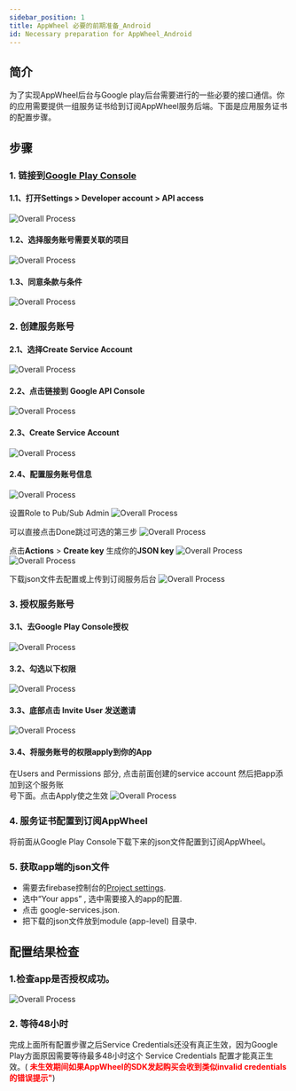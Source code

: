 ```yaml
---
sidebar_position: 1
title: AppWheel 必要的前期准备_Android 
id: Necessary preparation for AppWheel_Android
---
```


## 简介
为了实现AppWheel后台与Google play后台需要进行的一些必要的接口通信。你的应用需要提供一组服务证书给到订阅AppWheel服务后端。下面是应用服务证书的配置步骤。
## 步骤

### 1. 链接到[Google Play Console](https://play.google.com/console)

#### 1.1、打开Settings > Developer account > API access 

![Overall Process](/img/necessaryPreparationForAppWheel_Android/NPA1.jpeg)

 #### 1.2、选择服务账号需要关联的项目

![Overall Process](/img/necessaryPreparationForAppWheel_Android/NPA2.png)


#### 1.3、同意条款与条件

![Overall Process](/img/necessaryPreparationForAppWheel_Android/NPA3.png)

   
### 2. 创建服务账号

#### 2.1、选择Create Service Account

![Overall Process](/img/necessaryPreparationForAppWheel_Android/NPA4.png)

#### 2.2、点击链接到 Google API Console

![Overall Process](/img/necessaryPreparationForAppWheel_Android/NPA5.png)

#### 2.3、Create Service Account

![Overall Process](/img/necessaryPreparationForAppWheel_Android/NPA6.png)

#### 2.4、配置服务账号信息

![Overall Process](/img/necessaryPreparationForAppWheel_Android/NPA7.png)

                
设置Role to Pub/Sub Admin 
![Overall Process](/img/necessaryPreparationForAppWheel_Android/NPA8.png)

 可以直接点击Done跳过可选的第三步
![Overall Process](/img/necessaryPreparationForAppWheel_Android/NPA9.png)

点击<strong>Actions</strong> > <strong>Create key</strong> 生成你的<strong>JSON key</strong>
![Overall Process](/img/necessaryPreparationForAppWheel_Android/NPA10.png)
![Overall Process](/img/necessaryPreparationForAppWheel_Android/NPA11.png)


下载json文件去配置或上传到订阅服务后台
![Overall Process](/img/necessaryPreparationForAppWheel_Android/NPA12.png)


### 3. 授权服务账号

#### 3.1、去Google Play Console授权

![Overall Process](/img/necessaryPreparationForAppWheel_Android/NPA13.png)

#### 3.2、勾选以下权限

![Overall Process](/img/necessaryPreparationForAppWheel_Android/NPA14.png)

#### 3.3、底部点击 Invite User 发送邀请

![Overall Process](/img/necessaryPreparationForAppWheel_Android/NPA15.png)

#### 3.4、将服务账号的权限apply到你的App

在Users and Permissions 部分, 点击前面创建的service account 然后把app添加到这个服务账   
号下面。点击Apply使之生效
![Overall Process](/img/necessaryPreparationForAppWheel_Android/NPA16.png)

### 4.  服务证书配置到订阅AppWheel

将前面从Google Play Console下载下来的json文件配置到订阅AppWheel。

### 5. 获取app端的json文件

- 需要去firebase控制台的[Project settings](https://console.firebase.google.com/project/_/settings/general).
- 选中“Your apps” , 选中需要接入的app的配置.
- 点击 google-services.json.
- 把下载的json文件放到module (app-level) 目录中.

## 配置结果检查

### 1.检查app是否授权成功。

![Overall Process](/img/necessaryPreparationForAppWheel_Android/NPA17.png)

### 2. 等待48小时

完成上面所有配置步骤之后Service Credentials还没有真正生效，因为Google Play方面原因需要等待最多48小时这个 Service Credentials 配置才能真正生效。(<font color="red"> **未生效期间如果AppWheel的SDK发起购买会收到类似invalid credentials 的错误提示"**</font>)

